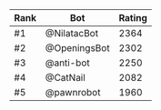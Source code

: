 Rank|Bot|Rating
---|---|---
#1|@NilatacBot|2364
#2|@OpeningsBot|2302
#3|@anti-bot|2250
#4|@CatNail|2082
#5|@pawnrobot|1960
